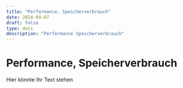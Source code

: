 ```yaml
---
title: "Performance, Speicherverbrauch"
date: 2024-04-07
draft: false
type: docs
description: "Performance Speicherverbrauch"
---
```


# Performance, Speicherverbrauch

Hier könnte Ihr Text stehen